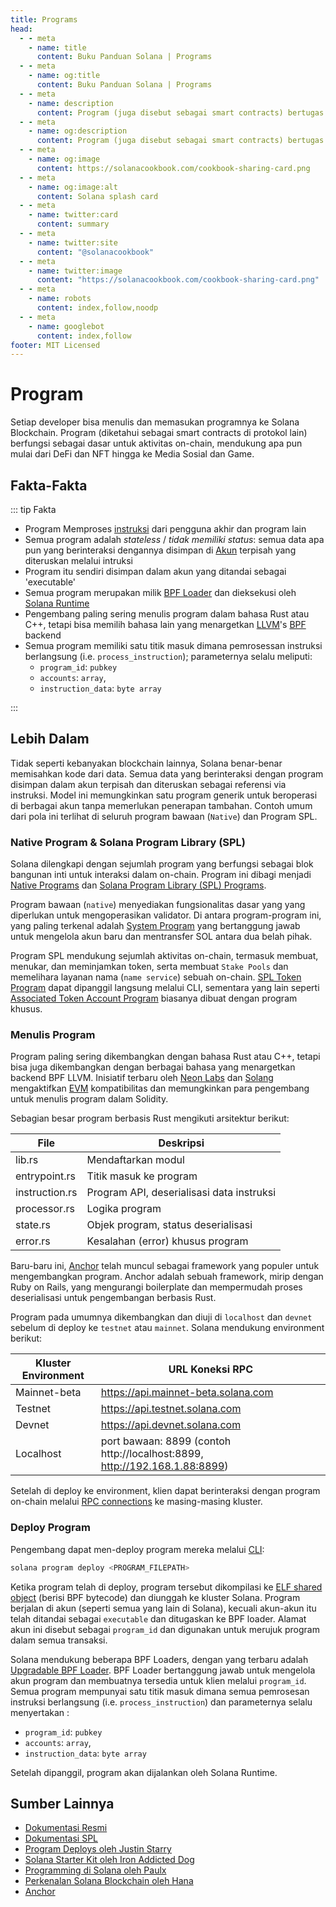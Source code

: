 ```yaml
---
title: Programs
head:
  - - meta
    - name: title
      content: Buku Panduan Solana | Programs
  - - meta
    - name: og:title
      content: Buku Panduan Solana | Programs
  - - meta
    - name: description
      content: Program (juga disebut sebagai smart contracts) bertugas sebagai pondasi dari aktivitas on-chain. Belajar tentang Program dan Konsep Dasar lainnya di Buku Panduan Solana.
  - - meta
    - name: og:description
      content: Program (juga disebut sebagai smart contracts) bertugas sebagai pondasi dari aktivitas on-chain. Belajar tentang Program dan Konsep Dasar lainnya di Buku Panduan Solana.
  - - meta
    - name: og:image
      content: https://solanacookbook.com/cookbook-sharing-card.png
  - - meta
    - name: og:image:alt
      content: Solana splash card
  - - meta
    - name: twitter:card
      content: summary
  - - meta
    - name: twitter:site
      content: "@solanacookbook"
  - - meta
    - name: twitter:image
      content: "https://solanacookbook.com/cookbook-sharing-card.png"
  - - meta
    - name: robots
      content: index,follow,noodp
  - - meta
    - name: googlebot
      content: index,follow
footer: MIT Licensed
---
```


# Program

Setiap developer bisa menulis dan memasukan programnya ke Solana Blockchain. Program (diketahui sebagai smart contracts di protokol lain) berfungsi sebagai dasar untuk aktivitas on-chain, mendukung apa pun mulai dari DeFi dan NFT hingga ke Media Sosial dan Game.

## Fakta-Fakta

::: tip Fakta

- Program Memproses [instruksi](./transactions) dari pengguna akhir dan program lain
- Semua program adalah *stateless* / *tidak memiliki status*: semua data apa pun yang berinteraksi dengannya disimpan di [Akun](./accounts.md) terpisah yang diteruskan melalui intruksi 
- Program itu sendiri disimpan dalam akun yang ditandai sebagai 'executable'
- Semua program merupakan milik [BPF Loader](https://docs.solana.com/developing/runtime-facilities/programs#bpf-loader) dan dieksekusi oleh [Solana Runtime](https://docs.solana.com/developing/programming-model/runtime)
- Pengembang paling sering menulis program dalam bahasa Rust atau C++, tetapi bisa memilih bahasa lain yang menargetkan [LLVM](https://llvm.org/)'s [BPF](https://en.wikipedia.org/wiki/Berkeley_Packet_Filter) backend
- Semua program memiliki satu titik masuk dimana pemrosessan instruksi berlangsung (i.e. `process_instruction`); parameternya selalu meliputi:
    - `program_id`: `pubkey`
    - `accounts`: `array`, 
    - `instruction_data`: `byte array`

:::

## Lebih Dalam 

Tidak seperti kebanyakan blockchain lainnya, Solana benar-benar memisahkan kode dari data. Semua data yang berinteraksi dengan program disimpan dalam akun terpisah dan diteruskan sebagai referensi via instruksi. Model ini memungkinkan satu program generik untuk beroperasi di berbagai akun tanpa memerlukan penerapan tambahan. Contoh umum dari pola ini terlihat di seluruh program bawaan (`Native`) dan Program SPL.

### Native Program &  Solana Program Library (SPL)

Solana dilengkapi dengan sejumlah program yang berfungsi sebagai blok bangunan inti untuk interaksi dalam on-chain. Program ini dibagi menjadi [Native Programs](https://docs.solana.com/developing/runtime-facilities/programs#bpf-loader) dan [Solana Program Library (SPL) Programs](https://spl.solana.com/).

Program bawaan (`native`) menyediakan fungsionalitas dasar yang yang diperlukan untuk mengoperasikan validator. Di antara program-program ini, yang paling terkenal adalah [System Program](https://docs.solana.com/developing/runtime-facilities/programs#system-program) yang bertanggung jawab untuk mengelola akun baru dan mentransfer SOL antara dua belah pihak. 

Program SPL mendukung sejumlah aktivitas on-chain, termasuk membuat, menukar, dan meminjamkan token, serta membuat `Stake Pools` dan memelihara layanan nama (`name service`) sebuah on-chain. [SPL Token Program](https://spl.solana.com/token) dapat dipanggil langsung melalui CLI, sementara yang lain seperti [Associated Token Account Program](https://spl.solana.com/associated-token-account) biasanya dibuat dengan program khusus.

### Menulis Program

Program paling sering dikembangkan dengan bahasa Rust atau C++, tetapi bisa juga dikembangkan dengan berbagai bahasa yang menargetkan backend BPF LLVM. Inisiatif terbaru oleh [Neon Labs](https://neon-labs.org/) dan [Solang](https://solang.readthedocs.io/en/latest/) mengaktifkan [EVM](https://ethereum.org/en/developers/docs/evm/) kompatibilitas dan memungkinkan para pengembang untuk menulis program dalam Solidity.

Sebagian besar program berbasis Rust mengikuti arsitektur berikut:

| File           | Deskripsi                                     |
|----------------|-----------------------------------------------|
| lib.rs         | Mendaftarkan modul                            |
| entrypoint.rs  | Titik masuk ke program                        |
| instruction.rs | Program API, deserialisasi data instruksi     |
| processor.rs   | Logika program                                |
| state.rs       | Objek program, status deserialisasi           |
| error.rs       | Kesalahan (error) khusus program              |

Baru-baru ini, [Anchor](https://github.com/coral-xyz/anchor) telah muncul sebagai framework yang populer untuk mengembangkan program. Anchor adalah sebuah framework, mirip dengan Ruby on Rails, yang mengurangi boilerplate dan mempermudah proses deserialisasi untuk pengembangan berbasis Rust. 

Program pada umumnya dikembangkan dan diuji di  `localhost` dan `devnet` sebelum di deploy ke `testnet` atau `mainnet`. Solana mendukung environment berikut:


| Kluster Environment  | URL Koneksi RPC                                                           |
|----------------------|---------------------------------------------------------------------------|
| Mainnet-beta         | https://api.mainnet-beta.solana.com                                       |
| Testnet              | https://api.testnet.solana.com                                            |
| Devnet               | https://api.devnet.solana.com                                             |
| Localhost            | port bawaan: 8899 (contoh http://localhost:8899, http://192.168.1.88:8899)|

Setelah di deploy ke environment, klien dapat berinteraksi dengan program on-chain melalui [RPC connections](https://docs.solana.com/developing/clients/jsonrpc-api) ke masing-masing kluster. 

### Deploy Program

Pengembang dapat men-deploy program mereka melalui [CLI](https://docs.solana.com/cli/deploy-a-program):

```bash
solana program deploy <PROGRAM_FILEPATH>
```

Ketika program telah di deploy, program tersebut dikompilasi ke [ELF shared object](https://en.wikipedia.org/wiki/Executable_and_Linkable_Format) (berisi BPF bytecode) dan diunggah ke kluster Solana. Program berjalan di akun (seperti semua yang lain di Solana), kecuali akun-akun itu telah ditandai sebagai `executable` dan ditugaskan ke BPF loader. Alamat akun ini disebut sebagai `program_id` dan digunakan untuk merujuk program dalam semua transaksi.

Solana mendukung beberapa BPF Loaders, dengan yang terbaru adalah  [Upgradable BPF Loader](https://explorer.solana.com/address/BPFLoaderUpgradeab1e11111111111111111111111). BPF Loader bertanggung jawab untuk mengelola akun program dan membuatnya tersedia untuk klien melalui `program_id`. Semua program mempunyai satu titik masuk dimana semua pemrosesan instruksi berlangsung (i.e. `process_instruction`) dan parameternya selalu menyertakan : 
- `program_id`: `pubkey`
- `accounts`: `array`, 
- `instruction_data`: `byte array`

Setelah dipanggil, program akan dijalankan oleh Solana Runtime.

## Sumber Lainnya 

- [Dokumentasi Resmi ](https://docs.solana.com/developing/on-chain-programs/overview)
- [Dokumentasi SPL](https://spl.solana.com/)
- [Program Deploys oleh Justin Starry](https://jstarry.notion.site/Program-deploys-29780c48794c47308d5f138074dd9838)
- [Solana Starter Kit oleh Iron Addicted Dog](https://book.solmeet.dev/notes/solana-starter-kit)
- [Programming di Solana oleh Paulx](https://paulx.dev/blog/2021/01/14/programming-on-solana-an-introduction/)
- [Perkenalan Solana Blockchain oleh Hana](https://2501babe.github.io/posts/solana101.html)
- [Anchor](https://github.com/coral-xyz/anchor)

